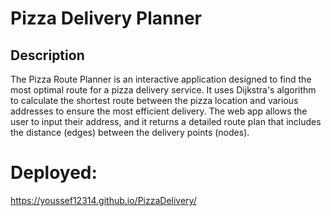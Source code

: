 # Pizza Delivery Planner

## Description
The Pizza Route Planner is an interactive application designed to find the most optimal route for a pizza delivery service.
It uses Dijkstra's algorithm to calculate the shortest route between the pizza location and various addresses to ensure the most efficient delivery.
The web app allows the user to input their address, and it returns a detailed route plan that includes the distance (edges) between the delivery points (nodes).

# Deployed:
https://youssef12314.github.io/PizzaDelivery/
